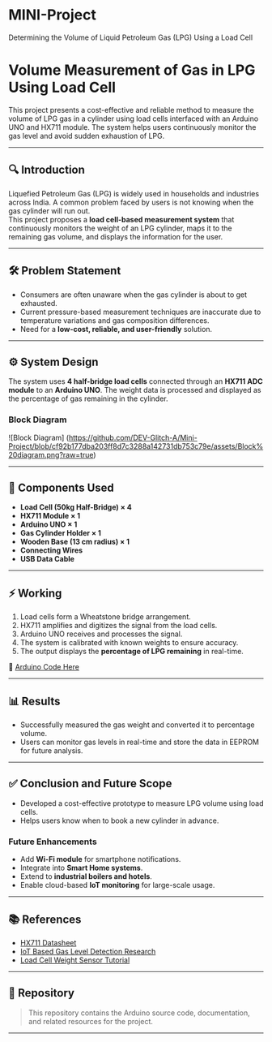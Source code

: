 # MINI-Project
Determining the Volume of Liquid Petroleum Gas (LPG) Using a Load Cell 
# Volume Measurement of Gas in LPG Using Load Cell  
 
This project presents a cost-effective and reliable method to measure the volume of LPG gas in a cylinder using load cells interfaced with an Arduino UNO and HX711 module. The system helps users continuously monitor the gas level and avoid sudden exhaustion of LPG.

---

## 🔍 Introduction
Liquefied Petroleum Gas (LPG) is widely used in households and industries across India. A common problem faced by users is not knowing when the gas cylinder will run out.  
This project proposes a **load cell-based measurement system** that continuously monitors the weight of an LPG cylinder, maps it to the remaining gas volume, and displays the information for the user.

---

## 🛠 Problem Statement
- Consumers are often unaware when the gas cylinder is about to get exhausted.  
- Current pressure-based measurement techniques are inaccurate due to temperature variations and gas composition differences.  
- Need for a **low-cost, reliable, and user-friendly** solution.  

---

## ⚙️ System Design
The system uses **4 half-bridge load cells** connected through an **HX711 ADC module** to an **Arduino UNO**. The weight data is processed and displayed as the percentage of gas remaining in the cylinder.

### Block Diagram
![Block Diagram] (https://github.com/DEV-Glitch-A/Mini-Project/blob/cf92b177dba203ff8d7c3288a142731db753c79e/assets/Block%20diagram.png?raw=true)


---

## 🔧 Components Used
- **Load Cell (50kg Half-Bridge) × 4**
- **HX711 Module × 1**
- **Arduino UNO × 1**
- **Gas Cylinder Holder × 1**
- **Wooden Base (13 cm radius) × 1**
- **Connecting Wires**
- **USB Data Cable**

---

## ⚡ Working
1. Load cells form a Wheatstone bridge arrangement.  
2. HX711 amplifies and digitizes the signal from the load cells.  
3. Arduino UNO receives and processes the signal.  
4. The system is calibrated with known weights to ensure accuracy.  
5. The output displays the **percentage of LPG remaining** in real-time.  

📌 [Arduino Code Here](https://github.com/DEV-Glitch-A/Mini-Project.git)  

---

## 📊 Results
- Successfully measured the gas weight and converted it to percentage volume.  
- Users can monitor gas levels in real-time and store the data in EEPROM for future analysis.  

---

## ✅ Conclusion and Future Scope
- Developed a cost-effective prototype to measure LPG volume using load cells.  
- Helps users know when to book a new cylinder in advance.  

### Future Enhancements
- Add **Wi-Fi module** for smartphone notifications.  
- Integrate into **Smart Home systems**.  
- Extend to **industrial boilers and hotels**.  
- Enable cloud-based **IoT monitoring** for large-scale usage.  

---

## 📚 References
- [HX711 Datasheet](https://pdf1.alldatasheet.com/datasheet-pdf/view/1132222/AVIA/HX711.html)  
- [IoT Based Gas Level Detection Research](https://www.researchgate.net/publication/342378827_An_Assessment_of_the_Level_of_Safety_Awareness_among_the_LPG_Consumers_in_Dhaka_City_Bangladesh)  
- [Load Cell Weight Sensor Tutorial](http://files.microjpm.webnode.com/200002653-90b4a92a93/Tutorial_for_Load_Cell_weight_sensor%2050KG.pdf)  

---

## 📌 Repository
> This repository contains the Arduino source code, documentation, and related resources for the project.  

---
